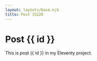 ```yaml
---
layout: layouts/base.njk
title: Post 15220
---
```


# Post {{ id }}

This is post {{ id }} in my Eleventy project.
